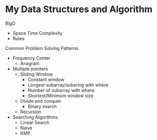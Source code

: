 # My Data Structures and Algorithm


BigO
* Space Time Complexity
* Rules

Common Problem Solving Patterns 
* Frequency Conter
  * Anagram
* Multiple pointers 
  * Sliding Window
    * Constant window
    * Longest subarray/subsring with where <condition>
    * Number of subarray with where <condition>
    * Shortest/Minimum window size
  * Divide and conquer
    * Binary search
  * Recursion
* Searching Algorithms
  * Linear Search
  * Naive
  * KMP
